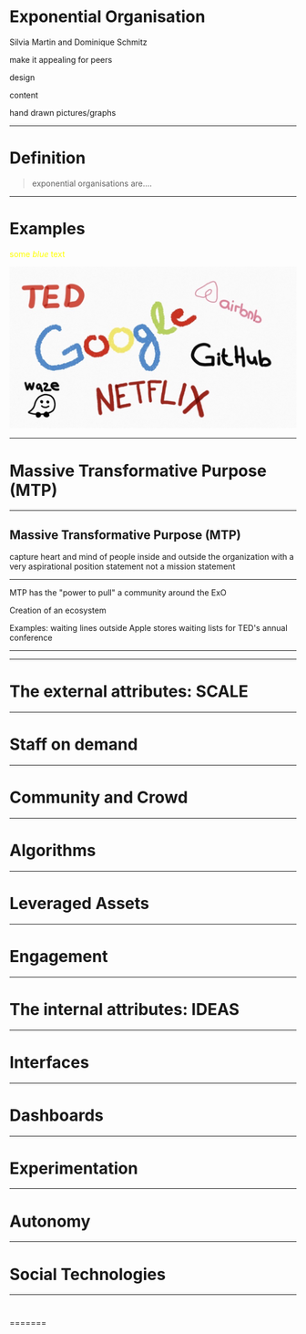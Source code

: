 # Exponential Organisation

Silvia Martin and Dominique Schmitz

make it appealing for peers

design

content

hand drawn pictures/graphs

---

# Definition

> exponential organisations are....

---
# Examples
<span style="color:yellow">some *blue* text</span>

![Examples](MicrosoftTeams-image.png)


---

# Massive Transformative Purpose (MTP)

---

## Massive Transformative Purpose (MTP)

capture heart and mind of people inside and outside the organization with a very aspirational position statement
not a mission statement

---

MTP has the "power to pull" a community around the ExO

Creation of an ecosystem

Examples:
waiting lines outside Apple stores
waiting lists for TED's annual conference

---

---

# The external attributes: SCALE

---

# Staff on demand

---

# Community and Crowd

---

# Algorithms

---

# Leveraged Assets

---

# Engagement

---

# The internal attributes: IDEAS

---

# Interfaces

---

# Dashboards

---

# Experimentation

---

# Autonomy

---

# Social Technologies

---

#

=======
